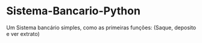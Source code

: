 # Sistema-Bancario-Python
Um Sistema bancário simples, como as primeiras funções: (Saque, deposito e ver extrato)
